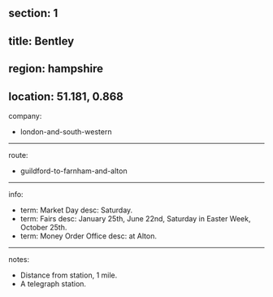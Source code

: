section: 1
----
title: Bentley
----
region: hampshire
----
location: 51.181, 0.868
----
company:
- london-and-south-western
----
route:
- guildford-to-farnham-and-alton
----
info:
- term: Market Day
  desc: Saturday.
- term: Fairs
  desc: January 25th, June 22nd, Saturday in Easter Week, October 25th.
- term: Money Order Office
  desc: at Alton.
----
notes:
- Distance from station, 1 mile.
- A telegraph station.
